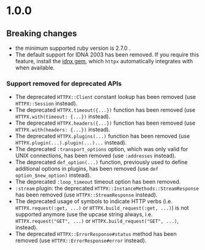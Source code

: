 # 1.0.0

## Breaking changes

* the minimum supported ruby version is 2.7.0 .
* The default support for IDNA 2003 has been removed. If you require this feature, install the [idnx gem](https://github.com/HoneyryderChuck/idnx), which `httpx` automatically integrates with when available.

### Support removed for deprecated APIs

* The deprecated `HTTPX::Client` constant lookup has been removed (use `HTTPX::Session` instead).
* The deprecated `HTTPX.timeout({...})` function has been removed (use `HTTPX.with(timeout: {...})` instead).
* The deprecated `HTTPX.headers({...})` function has been removed (use `HTTPX.with(headers: {...})` instead).
* The deprecated `HTTPX.plugins(...)` function has been removed (use `HTTPX.plugin(...).plugin(...)...` instead).
* The deprecated `:transport_options` option, which was only valid for UNIX connections, has been removed (use `:addresses` instead).
* The deprecated `def_option(...)` function, previously used to define additional options in plugins, has been removed (use `def option_$new_option)` instead).
* The deprecated `:loop_timeout` timeout option has been removed.
* `:stream` plugin: the deprecated `HTTPX::InstanceMethods::StreamResponse` has been removed (use `HTTPX::StreamResponse` instead).
* The deprecated usage of symbols to indicate HTTP verbs (i.e. `HTTPX.request(:get, ...)` or `HTTPX.build_request(:get, ...)`) is not supported anymore (use the upcase string always, i.e. `HTTPX.request("GET", ...)` or `HTTPX.build_request("GET", ...)`, instead).
* The deprecated `HTTPX::ErrorResponse#status` method has been removed (use `HTTPX::ErrorResponse#error` instead).
